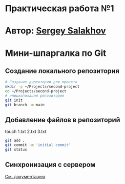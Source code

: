 # Практическая работа №1
# Автор: [Sergey Salakhov](https://github.com/NetBeholder)
# Мини-шпаргалка по Git
## Создание локального репозитория
```bash
# Создание директории для проекта
mkdir -p ~/Projects/second-project
cd ~/Projects/second-project
# инициализация репозитория
git init
git branch -m main
```
## Добавление файлов в репозиторий
touch 1.txt 2.txt 3.txt
```bash
git add .
git commit -m 'initial commit'
git status
```
## Синхронизация с сервером
[См. документацию](https://docs.github.com/en/get-started/getting-started-with-git/managing-remote-repositories)
